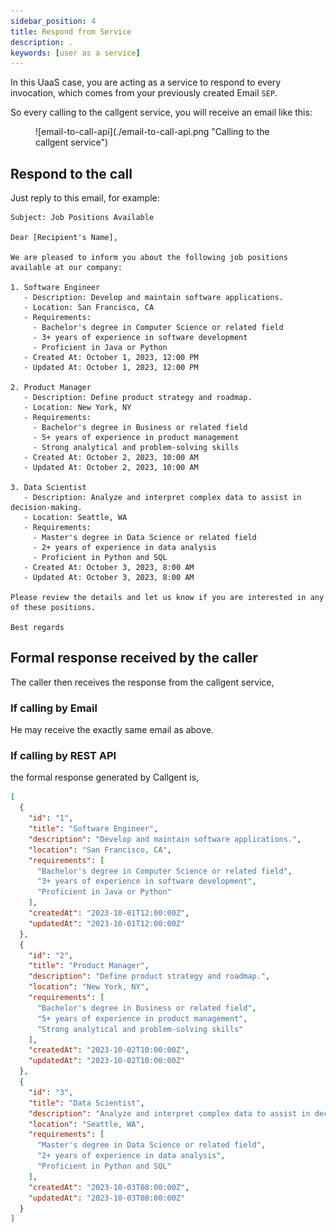 ```yaml
---
sidebar_position: 4
title: Respond from Service
description: .
keywords: [user as a service]
---
```


In this UaaS case, you are acting as a service to respond to every invocation, which comes from your previously created Email `SEP`.

So every calling to the callgent service, you will receive an email like this:

<figure>
![email-to-call-api](./email-to-call-api.png "Calling to the callgent service")
</figure>

## Respond to the call

Just reply to this email, for example:

```plaintext
Subject: Job Positions Available

Dear [Recipient's Name],

We are pleased to inform you about the following job positions available at our company:

1. Software Engineer
   - Description: Develop and maintain software applications.
   - Location: San Francisco, CA
   - Requirements:
     - Bachelor's degree in Computer Science or related field
     - 3+ years of experience in software development
     - Proficient in Java or Python
   - Created At: October 1, 2023, 12:00 PM
   - Updated At: October 1, 2023, 12:00 PM

2. Product Manager
   - Description: Define product strategy and roadmap.
   - Location: New York, NY
   - Requirements:
     - Bachelor's degree in Business or related field
     - 5+ years of experience in product management
     - Strong analytical and problem-solving skills
   - Created At: October 2, 2023, 10:00 AM
   - Updated At: October 2, 2023, 10:00 AM

3. Data Scientist
   - Description: Analyze and interpret complex data to assist in decision-making.
   - Location: Seattle, WA
   - Requirements:
     - Master's degree in Data Science or related field
     - 2+ years of experience in data analysis
     - Proficient in Python and SQL
   - Created At: October 3, 2023, 8:00 AM
   - Updated At: October 3, 2023, 8:00 AM

Please review the details and let us know if you are interested in any of these positions.

Best regards
```

## Formal response received by the caller

The caller then receives the response from the callgent service,

### If calling by Email

He may receive the exactly same email as above.

### If calling by REST API

the formal response generated by Callgent is,

```json
[
  {
    "id": "1",
    "title": "Software Engineer",
    "description": "Develop and maintain software applications.",
    "location": "San Francisco, CA",
    "requirements": [
      "Bachelor's degree in Computer Science or related field",
      "3+ years of experience in software development",
      "Proficient in Java or Python"
    ],
    "createdAt": "2023-10-01T12:00:00Z",
    "updatedAt": "2023-10-01T12:00:00Z"
  },
  {
    "id": "2",
    "title": "Product Manager",
    "description": "Define product strategy and roadmap.",
    "location": "New York, NY",
    "requirements": [
      "Bachelor's degree in Business or related field",
      "5+ years of experience in product management",
      "Strong analytical and problem-solving skills"
    ],
    "createdAt": "2023-10-02T10:00:00Z",
    "updatedAt": "2023-10-02T10:00:00Z"
  },
  {
    "id": "3",
    "title": "Data Scientist",
    "description": "Analyze and interpret complex data to assist in decision-making.",
    "location": "Seattle, WA",
    "requirements": [
      "Master's degree in Data Science or related field",
      "2+ years of experience in data analysis",
      "Proficient in Python and SQL"
    ],
    "createdAt": "2023-10-03T08:00:00Z",
    "updatedAt": "2023-10-03T08:00:00Z"
  }
]
```
